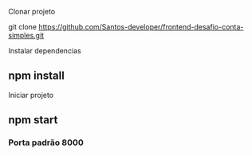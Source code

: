 Clonar projeto

git clone https://github.com/Santos-developer/frontend-desafio-conta-simples.git

Instalar dependencias
## npm install

Iniciar projeto
## npm start

### Porta padrão 8000